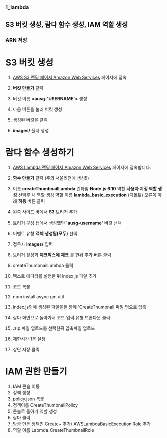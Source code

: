 ### 1_lambda
## S3 버킷 생성, 람다 함수 생성, IAM 역할 생성
### ARN 저장

# S3 버킷 생성
1. [AWS S3 랜딩 페이지 Amazon Web Services](https://s3.console.aws.amazon.com/s3/home?region=ap-northeast-2) 페이지에 접속

2. **버킷 만들기** 클릭
3. 버킷 이름 **<ausg-'USERNAME'>** 생성
4. 다음 버튼을 눌러 버킷 생성
5. 생성된 버킷을 클릭
6. **images/** 폴더 생성

# 람다 함수 생성하기

1. [AWS Lambda 랜딩 페이지 Amazon Web Services](https://ap-northeast-2.console.aws.amazon.com/lambda/home?region=ap-northeast-2) 페이지에 접속합니다.

2. **함수 만들기** 클릭 (주의 서울리전에 생성!!)

3. 이름 **createThumbnailLambda**
	런타임 **Node.js 6.10**
	역할 **사용자 지정 역할 생성** 선택후 새 역할 생성
    역할 이름 **lambda_basic_execution** (디폴트)
    오른쪽 아래 **허용** 버튼 클릭

4. 왼쪽 사이드 바에서 **S3** 트리거 추가
5. 트리거 구성 탭에서 생성했던 **'ausg-username'** 버킷 선택
6. 이벤트 유형 **객체 생성됨(모두)** 선택
7. 접두사 **images/** 입력
8. 트리거 활성화 **체크박스에 체크** 를 한뒤 추가 버튼 클릭
9. createThumbnailLambda 클릭
10. 텍스트 에디터를 실행한 뒤 index.js 파일 추가
11. 코드 복붙
12. npm install async gm util
13. index.js외에 생성된 파일을들 함께 'CreateThumbnail'파일 명으로 압축
14. 람다 화면으로 돌아가서 코드 입력 유형 드롭다운 클릭
15. .zip 파일 업로드를 선택한뒤 압축파일 업로드
16. 제한시간 1분 설정
17. 상단 저장 클릭

# IAM 권한 만들기
1. IAM 콘솔 이동
2. 정책 생성
3. policy.json 복붙
4. 정책이름 CreateThumbnailPolicy
4. 콘솔로 돌아가 역할 생성
5. 람다 클릭
6. 방금 만든 정책인 Create~ 추가/ AWSLambdaBasicExecutioniRole 추가
7. 역할 이름 Labmda_CreateThumbnailRole
